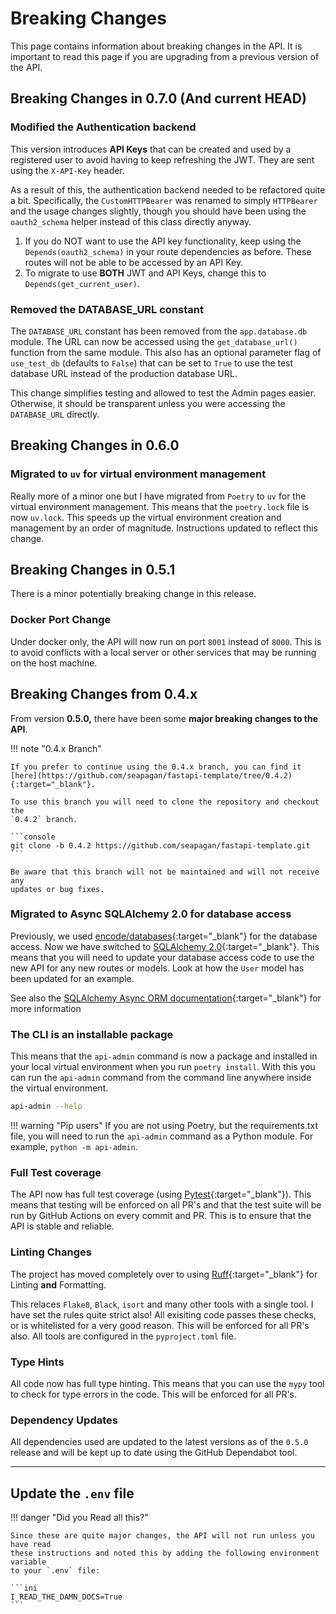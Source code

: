 # Breaking Changes

This page contains information about breaking changes in the API. It is
important to read this page if you are upgrading from a previous version of the
API.

## Breaking Changes in 0.7.0 (And current HEAD)

### Modified the Authentication backend

This version introduces **API Keys** that can be created and used by a
registered user to avoid having to keep refreshing the JWT. They are sent using
the `X-API-Key` header.

As a result of this, the authentication backend needed to be refactored quite a
bit. Specifically, the `CustomHTTPBearer` was renamed to simply `HTTPBearer` and
the usage changes slightly, though you should have been using the
`oauth2_schema` helper instead of this class directly anyway.

1. If you do NOT want to use the API key functionality, keep using the
   `Depends(oauth2_schema)` in your route dependencies as before. These routes
   will not be able to be accessed by an API Key.
2. To migrate to use **BOTH** JWT and API Keys, change this to
   `Depends(get_current_user)`.

### Removed the DATABASE_URL constant

The `DATABASE_URL` constant has been removed from the `app.database.db` module.
The URL can now be accessed using the `get_database_url()` function from the
same module. This also has an optional parameter flag of `use_test_db` (defaults
to `False`) that can be set to `True` to use the test database URL instead of
the production database URL.

This change simplifies testing and allowed to test the Admin pages easier.
Otherwise, it should be transparent unless you were accessing the `DATABASE_URL`
directly.

## Breaking Changes in 0.6.0

### Migrated to `uv` for virtual environment management

Really more of a minor one but I have migrated from `Poetry` to `uv` for the
virtual environment management. This means that the `poetry.lock` file is now
`uv.lock`. This speeds up the virtual environment creation and management by an
order of magnitude. Instructions updated to reflect this change.

## Breaking Changes in  0.5.1

There is a minor potentially breaking change in this release.

### Docker Port Change

Under docker only, the API will now run on port `8001` instead of `8000`. This
is to avoid conflicts with a local server or other services that may be running
on the host machine.

## Breaking Changes from 0.4.x

From version **0.5.0,** there have been some **major breaking changes to the
API**.

!!! note "0.4.x Branch"

    If you prefer to continue using the 0.4.x branch, you can find it
    [here](https://github.com/seapagan/fastapi-template/tree/0.4.2){:target="_blank"}.

    To use this branch you will need to clone the repository and checkout the
    `0.4.2` branch.

    ```console
    git clone -b 0.4.2 https://github.com/seapagan/fastapi-template.git
    ```

    Be aware that this branch will not be maintained and will not receive any
    updates or bug fixes.

### Migrated to Async SQLAlchemy 2.0 for database access

Previously, we used
[encode/databases](https://www.encode.io/databases/){:target="_blank"} for the
database access. Now we have switched to [SQLAlchemy
2.0](https://www.sqlalchemy.org/){:target="_blank"}. This means that you will
need to update your database access code to use the new API for any new routes
or models. Look at how the `User` model has been updated for an example.

See also the [SQLAlchemy Async ORM
documentation][sqlalchemy-async-orm]{:target="_blank"} for more information

[sqlalchemy-async-orm]:https://docs.sqlalchemy.org/en/20/orm/extensions/asyncio.html#synopsis-orm

### The CLI is an installable package

This means that the `api-admin` command is now a package and installed in your
local virtual environment when you run `poetry install`. With this you can run
the `api-admin` command from the command line anywhere inside the virtual
environment.

```bash
api-admin --help
```

!!! warning "Pip users"
    If you are not using Poetry, but the requirements.txt file, you will need to
    run the `api-admin` command as a Python module. For example, `python -m
    api-admin`.

### Full Test coverage

The API now has full test coverage (using
[Pytest](https://pytest.org){:target="_blank"}). This means that testing will be
enforced on all PR's and that the test suite will be run by GitHub Actions on
every commit and PR. This is to ensure that the API is stable and reliable.

### Linting Changes

The project has moved completely over to using
[Ruff](https://docs.astral.sh/ruff/){:target="_blank"} for Linting
**and** Formatting.

This relaces `Flake8`, `Black`, `isort` and many other tools with a single
tool. I have set the rules quite strict also! All exisiting code passes these
checks, or is whitelisted for a very good reason. This will be enforced for all
PR's also. All tools are configured in the `pyproject.toml` file.

### Type Hints

All code now has full type hinting. This means that you can use the `mypy`
tool to check for type errors in the code. This will be enforced for all PR's.

### Dependency Updates

All dependencies used are updated to the latest versions as of the `0.5.0`
release and will be kept up to date using the GitHub Dependabot tool.

---

## Update the `.env` file

!!! danger "Did you Read all this?"

    Since these are quite major changes, the API will not run unless you have read
    these instructions and noted this by adding the following environment variable
    to your `.env` file:

    ```ini
    I_READ_THE_DAMN_DOCS=True
    ```
